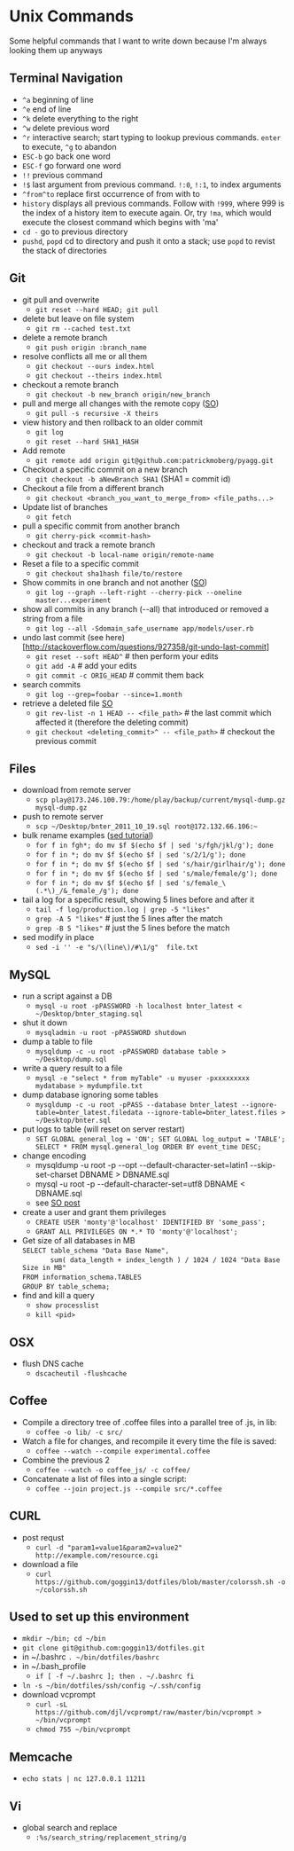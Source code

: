  # Unix Commands
Some helpful commands that I want to write down because I'm always looking them up anyways

## Terminal Navigation
* `^a` beginning of line
* `^e` end of line
* `^k` delete everything to the right
* `^w` delete previous word
* `^r` interactive search; start typing to lookup previous commands. `enter` to execute, `^g` to abandon
* `ESC-b` go back one word
* `ESC-f` go forward one word
* `!!` previous command
* `!$` last argument from previous command. `!:0`, `!:1`, to index arguments
* `^from^to` replace first occurrence of from with to
* `history` displays all previous commands.  Follow with `!999`, where 999 is the index of a history item to execute again.  Or, try `!ma`, which would execute the closest command which begins with 'ma'
* `cd -` go to previous directory
* `pushd`, `popd` cd to directory and push it onto a stack; use `popd` to revist the stack of directories

## Git
* git pull and overwrite
  * `git reset --hard HEAD; git pull`
* delete but leave on file system
  * `git rm --cached test.txt`  
* delete a remote branch
  * `git push origin :branch_name` 
* resolve conflicts all me or all them
  * `git checkout --ours index.html`
  * `git checkout --theirs index.html` 
* checkout a remote branch 
  * `git checkout -b new_branch origin/new_branch`
* pull and merge all changes with the remote copy ([SO](http://stackoverflow.com/questions/3438311/how-can-i-git-pull-rebase-but-taking-all-remote-changes))
  * `git pull -s recursive -X theirs`
* view history and then rollback to an older commit
  * `git log`
  * `git reset --hard SHA1_HASH`
* Add remote
  * `git remote add origin git@github.com:patrickmoberg/pyagg.git` 
* Checkout a specific commit on a new branch
  * `git checkout -b aNewBranch SHA1` (SHA1 = commit id)
* Checkout a file from a different branch
  * `git checkout <branch_you_want_to_merge_from> <file_paths...>`
* Update list of branches
  * `git fetch`
* pull a specific commit from another branch
  * `git cherry-pick <commit-hash>`  
* checkout and track a remote branch 
  * `git checkout -b local-name origin/remote-name`
* Reset a file to a specific commit
  * `git checkout sha1hash file/to/restore`
* Show commits in one branch and not another ([SO](http://stackoverflow.com/questions/7548926/git-and-the-branch-x-is-not-fully-merged-error))  
  * `git log --graph --left-right --cherry-pick --oneline master...experiment`   
* show all commits in any branch (--all) that introduced or removed a string from a file  
  * `git log --all -Sdomain_safe_username app/models/user.rb`  
* undo last commit (see here)[http://stackoverflow.com/questions/927358/git-undo-last-commit]
  * `git reset --soft HEAD^`  # then perform your edits  
  * `git add -A`  # add your edits   
  * `git commit -c ORIG_HEAD` # commit them back  
* search commits  
  * `git log --grep=foobar --since=1.month`   
* retrieve a deleted file  [SO](http://stackoverflow.com/questions/953481/restore-a-deleted-file-in-a-git-repo)
  * `git rev-list -n 1 HEAD -- <file_path>` # the last commit which affected it (therefore the deleting commit)  
  * `git checkout <deleting_commit>^ -- <file_path>` # checkout the previous commit  

## Files
* download from remote server
  * `scp play@173.246.100.79:/home/play/backup/current/mysql-dump.gz mysql-dump.gz`
* push to remote server  
  * `scp ~/Desktop/bnter_2011_10_19.sql root@172.132.66.106:~`  
* bulk rename examples ([sed tutorial](http://www.grymoire.com/Unix/Sed.html#uh-4))
  * `for f in fgh*; do mv $f $(echo $f | sed 's/fgh/jkl/g'); done`
  * `for f in *; do mv $f $(echo $f | sed 's/2/1/g'); done`
  * `for f in *; do mv $f $(echo $f | sed 's/hair/girlhair/g'); done`
  * `for f in *; do mv $f $(echo $f | sed 's/male/female/g'); done`
  * `for f in *; do mv $f $(echo $f | sed 's/female_\(.*\)_/&_female_/g'); done`
* tail a log for a specific result, showing 5 lines before and after it
  * `tail -f log/production.log | grep -5 "likes"`
  * `grep -A 5 "likes"`  # just the 5 lines after the match  
  * `grep -B 5 "likes"`  # just the 5 lines before the match  
* sed modify in place  
  * `sed -i '' -e "s/\(line\)/#\1/g"  file.txt`  

## MySQL
* run a script against a DB
  * `mysql -u root -pPASSWORD -h localhost bnter_latest < ~/Desktop/bnter_staging.sql`
* shut it down
  * `mysqladmin -u root -pPASSWORD shutdown`
* dump a table to file
  * `mysqldump -c -u root -pPASSWORD database table > ~/Desktop/dump.sql`
* write a query result to a file
  * `mysql -e "select * from myTable" -u myuser -pxxxxxxxxx mydatabase > mydumpfile.txt`  
* dump database ignoring some tables
  * `mysqldump -c -u root -pPASS --database bnter_latest --ignore-table=bnter_latest.filedata --ignore-table=bnter_latest.files > ~/Desktop/bnter.sql`
* put logs to table (will reset on server restart)
  * ```SET GLOBAL general_log = 'ON'; SET GLOBAL log_output = 'TABLE'; SELECT * FROM mysql.general_log ORDER BY event_time DESC; ```
* change encoding
  * mysqldump -u root -p --opt --default-character-set=latin1 --skip-set-charset  DBNAME > DBNAME.sql
  * mysql -u root -p --default-character-set=utf8  DBNAME < DBNAME.sql
  * see [SO post](http://stackoverflow.com/questions/346092/utf8-mysql-problems-on-rails-encoding-issues-with-utf8-general-ci)  
* create a user and grant them privileges
  * `CREATE USER 'monty'@'localhost' IDENTIFIED BY 'some_pass';`
  * `GRANT ALL PRIVILEGES ON *.* TO 'monty'@'localhost';`  
* Get size of all databases in MB  
`SELECT table_schema "Data Base Name",`  
`       sum( data_length + index_length ) / 1024 / 1024 "Data Base Size in MB"`  
`FROM information_schema.TABLES`  
`GROUP BY table_schema;`  
* find and kill a query  
  * `show processlist`  
  * `kill <pid>`  

## OSX
* flush DNS cache
  * `dscacheutil -flushcache`

## Coffee
* Compile a directory tree of .coffee files into a parallel tree of .js, in lib:
  * `coffee -o lib/ -c src/`
* Watch a file for changes, and recompile it every time the file is saved:
  * `coffee --watch --compile experimental.coffee`
* Combine the previous 2
  * `coffee --watch -o coffee_js/ -c coffee/`
* Concatenate a list of files into a single script:
  * `coffee --join project.js --compile src/*.coffee`

## CURL
* post requst
  *  `curl -d "param1=value1&param2=value2" http://example.com/resource.cgi` 
* download a file  
  *  `curl https://github.com/goggin13/dotfiles/blob/master/colorssh.sh -o ~/colorssh.sh`   
  
## Used to set up this environment
* `mkdir ~/bin; cd ~/bin`
* `git clone git@github.com:goggin13/dotfiles.git`
* in ~/.bashrc `. ~/bin/dotfiles/bashrc`
* in ~/.bash_profile
  * `if [ -f ~/.bashrc ]; then . ~/.bashrc fi`
* `ln -s ~/bin/dotfiles/ssh/config ~/.ssh/config`
* download vcprompt
  * `curl -sL https://github.com/djl/vcprompt/raw/master/bin/vcprompt > ~/bin/vcprompt`
  * `chmod 755 ~/bin/vcprompt`

## Memcache
* `echo stats | nc 127.0.0.1 11211`

## Vi  
* global search and replace  
  * `:%s/search_string/replacement_string/g`  

